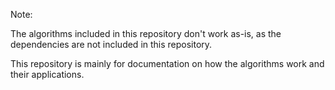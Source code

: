 Note:

The algorithms included in this repository don't work as-is, as the dependencies are not included in this repository.

This repository is mainly for documentation on how the algorithms work and their applications.
